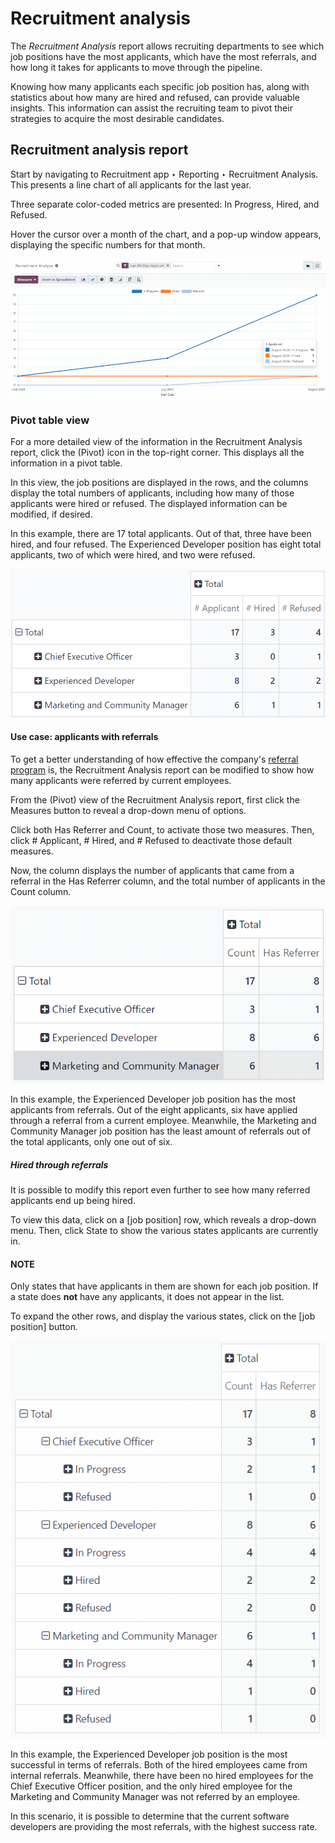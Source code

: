# Recruitment analysis

The *Recruitment Analysis* report allows recruiting departments to see which job positions have
the most applicants, which have the most referrals, and how long it takes for applicants to move
through the pipeline.

Knowing how many applicants each specific job position has, along with statistics about how many are
hired and refused, can provide valuable insights. This information can assist the recruiting team to
pivot their strategies to acquire the most desirable candidates.

## Recruitment analysis report

Start by navigating to Recruitment app ‣ Reporting ‣ Recruitment Analysis.
This presents a line chart of all applicants for the last year.

Three separate color-coded metrics are presented: In Progress, Hired, and
Refused.

Hover the cursor over a month of the chart, and a pop-up window appears, displaying the specific
numbers for that month.

![The default Recruitment Analysis report.](../../../.gitbook/assets/line-chart1.png)

### Pivot table view

For a more detailed view of the information in the Recruitment Analysis report, click
the <i class="oi oi-view-pivot"></i> (Pivot) icon in the top-right corner. This displays all the
information in a pivot table.

In this view, the job positions are displayed in the rows, and the columns display the total numbers
of applicants, including how many of those applicants were hired or refused. The displayed
information can be modified, if desired.

In this example, there are 17 total applicants. Out of that, three have been hired, and four
refused. The Experienced Developer position has eight total applicants, two of which
were hired, and two were refused.

![The detailed pivot table view.](../../../.gitbook/assets/pivot-view.png)

#### Use case: applicants with referrals

To get a better understanding of how effective the company's [referral program](../referrals.md)
is, the Recruitment Analysis report can be modified to show how many applicants were
referred by current employees.

From the <i class="oi oi-view-pivot"></i> (Pivot) view of the Recruitment Analysis
report, first click the Measures button to reveal a drop-down menu of options.

Click both Has Referrer and Count, to activate those two measures. Then,
click # Applicant, # Hired, and # Refused to deactivate those
default measures.

Now, the column displays the number of applicants that came from a referral in the Has
Referrer column, and the total number of applicants in the Count column.

![The detailed pivot table view displaying the number of referrals and the total applicants.](../../../.gitbook/assets/referral.png)

In this example, the Experienced Developer job position has the most applicants from
referrals. Out of the eight applicants, six have applied through a referral from a current employee.
Meanwhile, the Marketing and Community Manager job position has the least amount of
referrals out of the total applicants, only one out of six.

##### Hired through referrals

It is possible to modify this report even further to see how many referred applicants end up being
hired.

To view this data, click on a <i class="fa fa-plus-square"></i> [job position] row, which reveals a
drop-down menu. Then, click State to show the various states applicants are currently
in.

#### NOTE
Only states that have applicants in them are shown for each job position. If a state does **not**
have any applicants, it does not appear in the list.

To expand the other rows, and display the various states, click on the <i class="fa fa-plus-square"></i>
[job position] button.

![The detailed pivot table view displaying applicants hired through referrals.](../../../.gitbook/assets/state.png)

In this example, the Experienced Developer job position is the most successful in terms
of referrals. Both of the hired employees came from internal referrals. Meanwhile, there have been
no hired employees for the Chief Executive Officer position, and the only hired employee
for the Marketing and Community Manager was not referred by an employee.

In this scenario, it is possible to determine that the current software developers are providing the
most referrals, with the highest success rate.
